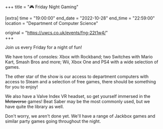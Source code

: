 +++
title = "🎮 Friday Night Gaming"

[extra]
time = "19:00:00"
end_date = "2022-10-28"
end_time = "22:59:00"
location = "Department of Computer Science"

original = "https://uwcs.co.uk/events/fng-22t1w4/"    
+++

Join us every Friday for a night of fun\!

We have tons of consoles: Xbox with Rockband; two Switches with Mario Kart, Smash Bros and more; Wii, Xbox One and PS4 with a wide selection of games.

The other star of the show is our access to department computers with access to Steam and a selection of free games, there should be something for you to enjoy\!

We also have a Valve Index VR headset, so get yourself immersed in the ~~Metaverse~~ games\! Beat Saber may be the most commonly used, but we have quite the library as well.

Don't worry, we aren't done yet. We'll have a range of Jackbox games and similar party games going throughout the night.

